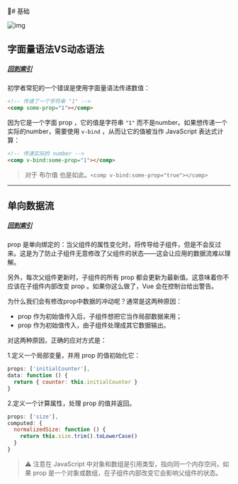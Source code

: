 # 基础

![img](https://cn.vuejs.org/images/props-events.png)

## 字面量语法VS动态语法
##### [回到索引](#索引)
初学者常犯的一个错误是使用字面量语法传递数值：
``` html
<!-- 传递了一个字符串 "1" -->
<comp some-prop="1"></comp>
```

因为它是一个字面 prop ，它的值是字符串 ``"1"`` 而不是number。如果想传递一个实际的number，需要使用 ``v-bind`` ，从而让它的值被当作 JavaScript 表达式计算：
``` html
<!-- 传递实际的 number -->
<comp v-bind:some-prop="1"></comp>
```
> 对于 布尔值 也是如此。``<comp v-bind:some-prop="true"></comp>``

---

## 单向数据流
##### [回到索引](#索引)

prop 是单向绑定的：当父组件的属性变化时，将传导给子组件，但是不会反过来。这是为了防止子组件无意修改了父组件的状态——这会让应用的数据流难以理解。

另外，每次父组件更新时，子组件的所有 prop 都会更新为最新值。这意味着你不应该在子组件内部改变 prop 。如果你这么做了，Vue 会在控制台给出警告。

为什么我们会有修改prop中数据的冲动呢？通常是这两种原因：
- prop 作为初始值传入后，子组件想把它当作局部数据来用；
- prop 作为初始值传入，由子组件处理成其它数据输出。

对这两种原因，正确的应对方式是：

1.定义一个局部变量，并用 prop 的值初始化它：
``` javascript
props: ['initialCounter'],
data: function () {
  return { counter: this.initialCounter }
}
```

2.定义一个计算属性，处理 prop 的值并返回。
``` javascript
props: ['size'],
computed: {
  normalizedSize: function () {
    return this.size.trim().toLowerCase()
  }
}
```

> ⚠️ 注意在 JavaScript 中对象和数组是引用类型，指向同一个内存空间，如果 prop 是一个对象或数组，在子组件内部改变它会影响父组件的状态。